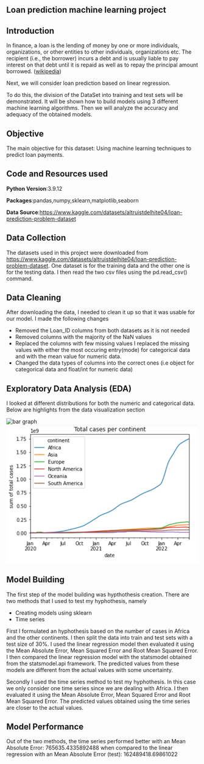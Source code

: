## Loan prediction machine learning project

## Introduction

In finance, a loan is the lending of money by one or more individuals, organizations, or other entities to other individuals, organizations etc. The recipient (i.e., the borrower) incurs a debt and is usually liable to pay interest on that debt until it is repaid as well as to repay the principal amount borrowed. ([wikipedia](https://en.wikipedia.org/wiki/Loan))

Next, we will consider loan prediction based on linear regression.

To do this, the division of the DataSet into training and test sets will be demonstrated. It will be shown how to build models using 3 different machine learning algorithms. Then we will analyze the accuracy and adequacy of the obtained models.

## Objective 
 The main objective for this dataset:[](http://localhost:8888/notebooks/Loan%20Prediction%20Project/loan%20prediction%20machine%20learning%20project.ipynb#The-main-objective-for-this-dataset:)
Using machine learning techniques to predict loan payments.

## Code and Resources used

**Python Version**:3.9.12 

**Packages**:pandas,numpy,sklearn,matplotlib,seaborn

**Data Source**:https://www.kaggle.com/datasets/altruistdelhite04/loan-prediction-problem-dataset

## Data Collection
The datasets used in this project were downloaded from https://www.kaggle.com/datasets/altruistdelhite04/loan-prediction-problem-dataset. One dataset is for the training data and the other one is for the testing data. I then read the two csv files using the pd.read_csv() command.

## Data Cleaning
After downloading the data, I needed to clean it up so that it was usable for our model. I made the following changes
* Removed the Loan_ID columns from both datasets as it is not needed
* Removed columns with the majority of the NaN values
* Replaced the columns with few missing values I replaced the missing values with either the most occuring entry(mode) for categorical data and with the mean value for numeric data. 
* Changed the data types of columns into the correct ones (i.e object for categorical data and float/int for numeric data)

## Exploratory Data Analysis (EDA)
I looked at different distributions for both the numeric and categorical data. Below are highlights from the data visualization section

![bar graph](https://github.com/MusaMasango/loan-prediction-machine-learning-project/blob/main/pivot%20table.png)
![pivot table](https://github.com/MusaMasango/BigData-on-the-spread-of-COVID-19-in-the-world/blob/main/covid%20cases.png)

## Model Building 
The first step of the model building was hypthothesis creation. There are two methods that I used to test my hyphothesis, namely
* Creating models using sklearn
* Time series

First I formulated an hyphothesis based on the number of cases in Africa and the other continents. I then split the data into train and test sets with a test size of 30%. I used the linear regression model then evaluated it using the Mean Absolute Error, Mean Squared Error and Root Mean Squared Error. I then compared the linear regression model with the statsmodel obtained from the statsmodel.api framework. The predicted values from these models are different from the actual values with some uncertainty.

Secondly I used the time series method to test my hyphothesis. In this case we only consider one time series since we are dealing with Africa. I then evaluated it using the Mean Absolute Error, Mean Squared Error and Root Mean Squared Error. The predicted values obtained using the time series are closer to the actual values. 

## Model Performance
Out of the two methods, the time series performed better with an Mean Absolute Error: 765635.4335892488 when compared to the linear regression with an Mean Absolute Error (test): 162489418.69861022
